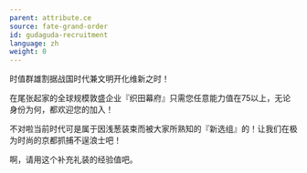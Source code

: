 ```yaml
---
parent: attribute.ce
source: fate-grand-order
id: gudaguda-recruitment
language: zh
weight: 0
---
```


时值群雄割据战国时代兼文明开化维新之时！

在尾张起家的全球规模敦盛企业『织田幕府』只需您任意能力值在75以上，无论身份为何，都欢迎您的加入！

不对啦当前时代可是属于因浅葱装束而被大家所熟知的『新选组』的！让我们在极为时尚的京都抓捕不逞浪士吧！

啊，请用这个补充礼装的经验值吧。
